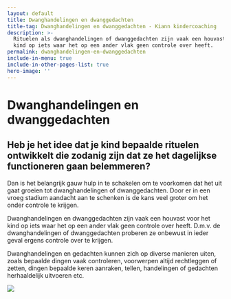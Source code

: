 ```yaml
---
layout: default
title: Dwanghandelingen en dwanggedachten
title-tag: Dwanghandelingen en dwanggedachten - Kiann kindercoaching
description: >-
  Rituelen als dwanghandelingen of dwanggedachten zijn vaak een houvast van je
  kind op iets waar het op een ander vlak geen controle over heeft. 
permalink: dwanghandelingen-en-dwanggedachten
include-in-menu: true
include-in-other-pages-list: true
hero-image: ''
---
```

# Dwanghandelingen en dwanggedachten

## Heb je het idee dat je kind bepaalde rituelen ontwikkelt die zodanig zijn dat ze het dagelijkse functioneren gaan belemmeren? 

Dan is het belangrijk gauw hulp in te schakelen om te voorkomen dat het uit gaat groeien tot dwanghandelingen of dwanggedachten. Door er in een vroeg stadium aandacht aan te schenken is de kans veel groter om het onder controle te krijgen.

Dwanghandelingen en dwanggedachten zijn vaak een houvast voor het kind op iets waar het op een ander vlak geen controle over heeft. D.m.v. de dwanghandelingen of dwanggedachten proberen ze onbewust in ieder geval ergens controle over te krijgen.

Dwanghandelingen en gedachten kunnen zich op diverse manieren uiten, zoals bepaalde dingen vaak controleren, voorwerpen altijd rechtleggen of zetten, dingen bepaalde keren aanraken, tellen, handelingen of gedachten herhaaldelijk uitvoeren etc.

![](/uploads/kluwen-poppetjes.png)
